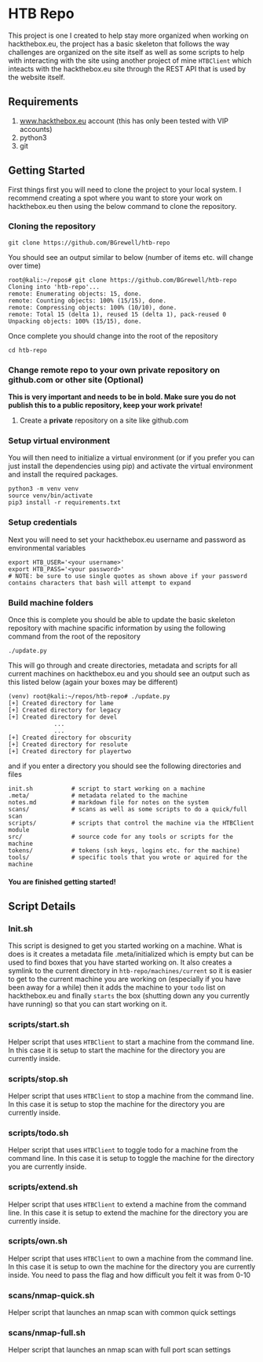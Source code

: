 # HTB Repo
This project is one I created to help stay more organized when working on hackthebox.eu, the project has a basic skeleton that follows the way challenges are organized on the site itself as well as some scripts to help with interacting with the site using another project of mine `HTBClient` which inteacts with the hackthebox.eu site through the REST API that is used by the website itself.

## Requirements
1. www.hackthebox.eu account (this has only been tested with VIP accounts)
2. python3
3. git

## Getting Started
First things first you will need to clone the project to your local system. I recommend creating a spot where you want to store your work on hackthebox.eu then using the below command to clone the repository.

### Cloning the repository

```
git clone https://github.com/BGrewell/htb-repo
```

You should see an output similar to below (number of items etc. will change over time)

```
root@kali:~/repos# git clone https://github.com/BGrewell/htb-repo
Cloning into 'htb-repo'...
remote: Enumerating objects: 15, done.
remote: Counting objects: 100% (15/15), done.
remote: Compressing objects: 100% (10/10), done.
remote: Total 15 (delta 1), reused 15 (delta 1), pack-reused 0
Unpacking objects: 100% (15/15), done.
```

Once complete you should change into the root of the repository

```
cd htb-repo
```

### Change remote repo to your own private repository on github.com or other site (Optional)

**This is very important and needs to be in bold. Make sure you do not publish this to a public repository, keep your work private!**

1. Create a **private** repository on a site like github.com

### Setup virtual environment

You will then need to initialize a virtual environment (or if you prefer you can just install the dependencies using pip) and activate the virtual environment and install the required packages.

```
python3 -m venv venv
source venv/bin/activate
pip3 install -r requirements.txt
```

### Setup credentials

Next you will need to set your hackthebox.eu username and password as environmental variables

```
export HTB_USER='<your username>'
export HTB_PASS='<your password>' 
# NOTE: be sure to use single quotes as shown above if your password contains characters that bash will attempt to expand
```

### Build machine folders

Once this is complete you should be able to update the basic skeleton repository with machine spacific information by using the following command from the root of the repository

```
./update.py
```

This will go through and create directories, metadata and scripts for all current machines on hackthebox.eu and you should see an output such as this listed below (again your boxes may be different)

```
(venv) root@kali:~/repos/htb-repo# ./update.py 
[+] Created directory for lame
[+] Created directory for legacy
[+] Created directory for devel
             ...
             ...
[+] Created directory for obscurity
[+] Created directory for resolute
[+] Created directory for playertwo
```

and if you enter a directory you should see the following directories and files

```
init.sh           # script to start working on a machine
.meta/            # metadata related to the machine
notes.md          # markdown file for notes on the system
scans/            # scans as well as some scripts to do a quick/full scan
scripts/          # scripts that control the machine via the HTBClient module
src/              # source code for any tools or scripts for the machine
tokens/           # tokens (ssh keys, logins etc. for the machine)
tools/            # specific tools that you wrote or aquired for the machine
```
#### You are finished getting started!

## Script Details

### Init.sh
This script is designed to get you started working on a machine. What is does is it creates a metadata file .meta/initialized which is empty but can be used to find boxes that you have started working on. It also creates a symlink to the current directory in `htb-repo/machines/current` so it is easier to get to the current machine you are working on (especially if you have been away for a while) then it adds the machine to your `todo` list on hackthebox.eu and finally `starts` the box (shutting down any you currently have running) so that you can start working on it. 

### scripts/start.sh
Helper script that uses `HTBClient` to start a machine from the command line. In this case it is setup to start the machine for the directory you are currently inside.

### scripts/stop.sh
Helper script that uses `HTBClient` to stop a machine from the command line. In this case it is setup to stop the machine for the directory you are currently inside.

### scripts/todo.sh
Helper script that uses `HTBClient` to toggle todo for a machine from the command line. In this case it is setup to toggle the machine for the directory you are currently inside.

### scripts/extend.sh
Helper script that uses `HTBClient` to extend a machine from the command line. In this case it is setup to extend the machine for the directory you are currently inside.

### scripts/own.sh
Helper script that uses `HTBClient` to own a machine from the command line. In this case it is setup to own the machine for the directory you are currently inside. You need to pass the flag and how difficult you felt it was from 0-10

### scans/nmap-quick.sh
Helper script that launches an nmap scan with common quick settings

### scans/nmap-full.sh
Helper script that launches an nmap scan with full port scan settings
